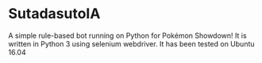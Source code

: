 # SutadasutoIA
A simple rule-based bot running on Python for Pokémon Showdown!
It is written in Python 3 using selenium webdriver. It has been tested on Ubuntu 16.04
